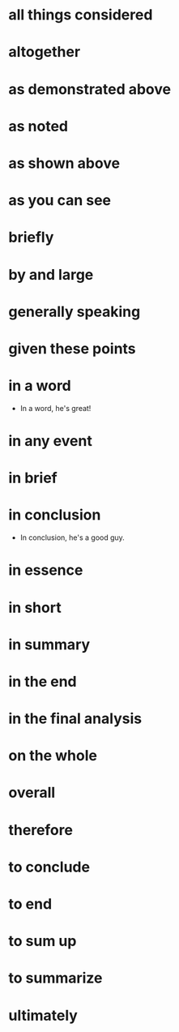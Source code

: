 # all things considered
# altogether
# as demonstrated above
# as noted
# as shown above
# as you can see
# briefly
# by and large
# generally speaking
# given these points
# in a word
- In a word, he's great!

# in any event
# in brief

# in conclusion
- In conclusion, he's a good guy.



# in essence 
# in short
# in summary
# in the end
# in the final analysis
# on the whole
# overall
# therefore
# to conclude
# to end
# to sum up
# to summarize

# ultimately